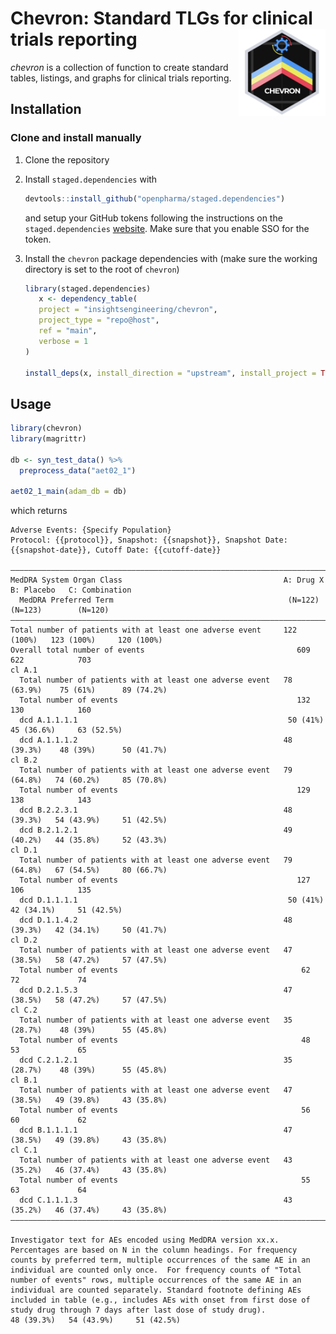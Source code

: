 <!-- markdownlint-disable MD033 -->
# Chevron: Standard TLGs for clinical trials reporting <a href='https://github.com/insightsengineering/chevron'><img src="man/figures/chevron.png" align="right" height="139" style="max-width: 100%;"/></a  >

<!-- markdownlint-enable MD033 -->

*chevron* is a collection of function to create standard tables, listings, and graphs for clinical trials reporting.

## Installation

### Clone and install manually

1. Clone the repository

1. Install `staged.dependencies` with

   ```r
   devtools::install_github("openpharma/staged.dependencies")
   ```

   and setup your GitHub tokens following the instructions on the `staged.dependencies` [website](https://github.com/openpharma/staged.dependencies).  Make sure that you enable SSO for the token.

1. Install the `chevron` package dependencies with (make sure the working directory is set to the root of `chevron`)

   ```r
   library(staged.dependencies)
      x <- dependency_table(
      project = "insightsengineering/chevron",
      project_type = "repo@host",
      ref = "main",
      verbose = 1
   )

   install_deps(x, install_direction = "upstream", install_project = TRUE)
   ```

## Usage

```r
library(chevron)
library(magrittr)

db <- syn_test_data() %>%
  preprocess_data("aet02_1")

aet02_1_main(adam_db = db)
```

which returns

```text
Adverse Events: {Specify Population}
Protocol: {{protocol}}, Snapshot: {{snapshot}}, Snapshot Date: {{snapshot-date}}, Cutoff Date: {{cutoff-date}}

—————————————————————————————————————————————————————————————————————————————————————————————————————
MedDRA System Organ Class                                    A: Drug X    B: Placebo   C: Combination
  MedDRA Preferred Term                                       (N=122)      (N=123)        (N=120)
—————————————————————————————————————————————————————————————————————————————————————————————————————
Total number of patients with at least one adverse event     122 (100%)   123 (100%)     120 (100%)
Overall total number of events                                  609          622            703
cl A.1
  Total number of patients with at least one adverse event   78 (63.9%)    75 (61%)      89 (74.2%)
  Total number of events                                        132          130            160
  dcd A.1.1.1.1                                               50 (41%)    45 (36.6%)     63 (52.5%)
  dcd A.1.1.1.2                                              48 (39.3%)    48 (39%)      50 (41.7%)
cl B.2
  Total number of patients with at least one adverse event   79 (64.8%)   74 (60.2%)     85 (70.8%)
  Total number of events                                        129          138            143
  dcd B.2.2.3.1                                              48 (39.3%)   54 (43.9%)     51 (42.5%)
  dcd B.2.1.2.1                                              49 (40.2%)   44 (35.8%)     52 (43.3%)
cl D.1
  Total number of patients with at least one adverse event   79 (64.8%)   67 (54.5%)     80 (66.7%)
  Total number of events                                        127          106            135
  dcd D.1.1.1.1                                               50 (41%)    42 (34.1%)     51 (42.5%)
  dcd D.1.1.4.2                                              48 (39.3%)   42 (34.1%)     50 (41.7%)
cl D.2
  Total number of patients with at least one adverse event   47 (38.5%)   58 (47.2%)     57 (47.5%)
  Total number of events                                         62           72             74
  dcd D.2.1.5.3                                              47 (38.5%)   58 (47.2%)     57 (47.5%)
cl C.2
  Total number of patients with at least one adverse event   35 (28.7%)    48 (39%)      55 (45.8%)
  Total number of events                                         48           53             65
  dcd C.2.1.2.1                                              35 (28.7%)    48 (39%)      55 (45.8%)
cl B.1
  Total number of patients with at least one adverse event   47 (38.5%)   49 (39.8%)     43 (35.8%)
  Total number of events                                         56           60             62
  dcd B.1.1.1.1                                              47 (38.5%)   49 (39.8%)     43 (35.8%)
cl C.1
  Total number of patients with at least one adverse event   43 (35.2%)   46 (37.4%)     43 (35.8%)
  Total number of events                                         55           63             64
  dcd C.1.1.1.3                                              43 (35.2%)   46 (37.4%)     43 (35.8%)
—————————————————————————————————————————————————————————————————————————————————————————————————————

Investigator text for AEs encoded using MedDRA version xx.x.  Percentages are based on N in the column headings. For frequency counts by preferred term, multiple occurrences of the same AE in an individual are counted only once.  For frequency counts of "Total number of events" rows, multiple occurrences of the same AE in an individual are counted separately. Standard footnote defining AEs included in table (e.g., includes AEs with onset from first dose of study drug through 7 days after last dose of study drug).                                         48 (39.3%)   54 (43.9%)     51 (42.5%)
```
